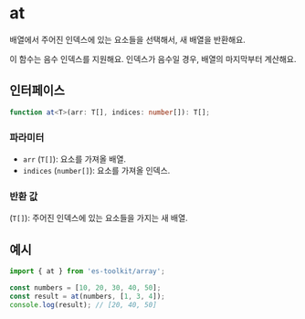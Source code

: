 # at

배열에서 주어진 인덱스에 있는 요소들을 선택해서, 새 배열을 반환해요.

이 함수는 음수 인덱스를 지원해요. 인덱스가 음수일 경우, 배열의 마지막부터 계산해요.

## 인터페이스

```typescript
function at<T>(arr: T[], indices: number[]): T[];
```

### 파라미터

- `arr` (`T[]`): 요소를 가져올 배열.
- `indices` (`number[]`): 요소를 가져올 인덱스.

### 반환 값

(`T[]`): 주어진 인덱스에 있는 요소들을 가지는 새 배열.

## 예시

```typescript
import { at } from 'es-toolkit/array';

const numbers = [10, 20, 30, 40, 50];
const result = at(numbers, [1, 3, 4]);
console.log(result); // [20, 40, 50]
```
